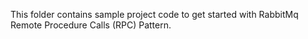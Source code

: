 This folder contains sample project code to get started with RabbitMq Remote Procedure Calls (RPC) Pattern.